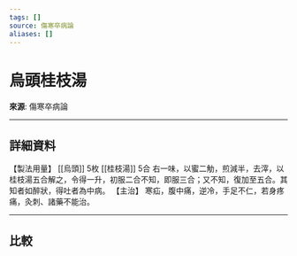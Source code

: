 ```yaml
---
tags: []
source: 傷寒卒病論
aliases: []
---
```


# 烏頭桂枝湯

**來源**: 傷寒卒病論  

---

## 詳細資料
【製法用量】 [[烏頭]] 5枚 [[桂枝湯]] 5合
右一味，以蜜二觔，煎減半，去滓，以桂枝湯五合解之，令得一升，初服二合不知，即服三合；又不知，復加至五合。其知者如醉狀，得吐者為中病。
【主治】
寒疝，腹中痛，逆冷，手足不仁，若身疼痛，灸刺、諸藥不能治。

---

## 比較
